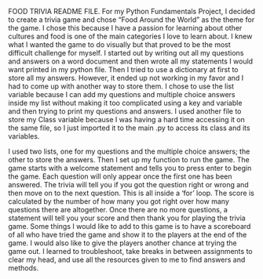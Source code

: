 FOOD TRIVIA README FILE.
For my Python Fundamentals Project, I decided to create a trivia game and chose “Food
Around the World” as the theme for the game. I chose this because I have a passion for learning
about other cultures and food is one of the main categories I love to learn about. I knew what I
wanted the game to do visually but that proved to be the most difficult challenge for myself.
I started out by writing out all my questions and answers on a word document and then
wrote all my statements I would want printed in my python file. Then I tried to use a dictionary
at first to store all my answers. However, it ended up not working in my favor and I had to come
up with another way to store them. I chose to use the list variable because I can add my
questions and multiple choice answers inside my list without making it too complicated using a
key and variable and then trying to print my questions and answers. I used another file to store
my Class variable because I was having a hard time accessing it on the same file, so I just
imported it to the main .py to access its class and its variables. 

I used two lists, one for my questions and the multiple choice answers; the other to
store the answers. Then I set up my function to run the game. The game starts with a welcome
statement and tells you to press enter to begin the game. Each question will only appear once
the first one has been answered. The trivia will tell you if you got the question right or wrong
and then move on to the next question. This is all inside a ‘for’ loop. The score is calculated by
the number of how many you got right over how many questions there are altogether.
Once there are no more questions, a statement will tell you your score and then thank
you for playing the trivia game. Some things I would like to add to this game is to have a
scoreboard of all who have tried the game and show it to the players at the end of the game. I
would also like to give the players another chance at trying the game out. I learned to
troubleshoot, take breaks in between assignments to clear my head, and use all the resources
given to me to find answers and methods. 
